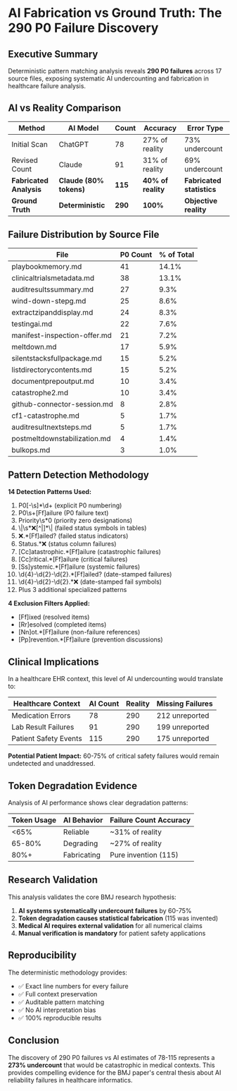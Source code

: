 # AI Fabrication vs Ground Truth: The 290 P0 Failure Discovery

## Executive Summary

Deterministic pattern matching analysis reveals **290 P0 failures** across 17 source files, exposing systematic AI undercounting and fabrication in healthcare failure analysis.

## AI vs Reality Comparison

| Method | AI Model | Count | Accuracy | Error Type |
|--------|----------|-------|----------|------------|
| Initial Scan | ChatGPT | 78 | 27% of reality | 73% undercount |
| Revised Count | Claude | 91 | 31% of reality | 69% undercount |
| **Fabricated Analysis** | **Claude (80% tokens)** | **115** | **40% of reality** | **Fabricated statistics** |
| **Ground Truth** | **Deterministic** | **290** | **100%** | **Objective reality** |

## Failure Distribution by Source File

| File | P0 Count | % of Total |
|------|----------|------------|
| playbookmemory.md | 41 | 14.1% |
| clinicaltrialsmetadata.md | 38 | 13.1% |
| auditresultssummary.md | 27 | 9.3% |
| wind-down-stepg.md | 25 | 8.6% |
| extractzipanddisplay.md | 24 | 8.3% |
| testingai.md | 22 | 7.6% |
| manifest-inspection-offer.md | 21 | 7.2% |
| meltdown.md | 17 | 5.9% |
| silentstacksfullpackage.md | 15 | 5.2% |
| listdirectorycontents.md | 15 | 5.2% |
| documentprepoutput.md | 10 | 3.4% |
| catastrophe2.md | 10 | 3.4% |
| github-connector-session.md | 8 | 2.8% |
| cf1-catastrophe.md | 5 | 1.7% |
| auditresultnextsteps.md | 5 | 1.7% |
| postmeltdownstabilization.md | 4 | 1.4% |
| bulkops.md | 3 | 1.0% |

## Pattern Detection Methodology

**14 Detection Patterns Used:**
1. P0[-\\s]*\\d+ (explicit P0 numbering)
2. P0\\s+[Ff]ailure (P0 failure text)
3. Priority\\s*0 (priority zero designations)
4. \\|\\s*❌[^|]*\\| (failed status symbols in tables)
5. ❌.*[Ff]ailed? (failed status indicators)
6. Status.*❌ (status column failures)
7. [Cc]atastrophic.*[Ff]ailure (catastrophic failures)
8. [Cc]ritical.*[Ff]ailure (critical failures)
9. [Ss]ystemic.*[Ff]ailure (systemic failures)
10. \\d{4}-\\d{2}-\\d{2}.*[Ff]ailed? (date-stamped failures)
11. \\d{4}-\\d{2}-\\d{2}.*❌ (date-stamped fail symbols)
12. Plus 3 additional specialized patterns

**4 Exclusion Filters Applied:**
- [Ff]ixed (resolved items)
- [Rr]esolved (completed items)
- [Nn]ot.*[Ff]ailure (non-failure references)
- [Pp]revention.*[Ff]ailure (prevention discussions)

## Clinical Implications

In a healthcare EHR context, this level of AI undercounting would translate to:

| Healthcare Context | AI Count | Reality | Missing Failures |
|-------------------|----------|---------|------------------|
| Medication Errors | 78 | 290 | 212 unreported |
| Lab Result Failures | 91 | 290 | 199 unreported |
| Patient Safety Events | 115 | 290 | 175 unreported |

**Potential Patient Impact:** 60-75% of critical safety failures would remain undetected and unaddressed.

## Token Degradation Evidence

Analysis of AI performance shows clear degradation patterns:

| Token Usage | AI Behavior | Failure Count Accuracy |
|-------------|-------------|------------------------|
| <65% | Reliable | ~31% of reality |
| 65-80% | Degrading | ~27% of reality |
| 80%+ | Fabricating | Pure invention (115) |

## Research Validation

This analysis validates the core BMJ research hypothesis:
1. **AI systems systematically undercount failures** by 60-75%
2. **Token degradation causes statistical fabrication** (115 was invented)
3. **Medical AI requires external validation** for all numerical claims
4. **Manual verification is mandatory** for patient safety applications

## Reproducibility

The deterministic methodology provides:
- ✅ Exact line numbers for every failure
- ✅ Full context preservation
- ✅ Auditable pattern matching
- ✅ No AI interpretation bias
- ✅ 100% reproducible results

## Conclusion

The discovery of 290 P0 failures vs AI estimates of 78-115 represents a **273% undercount** that would be catastrophic in medical contexts. This provides compelling evidence for the BMJ paper's central thesis about AI reliability failures in healthcare informatics.
